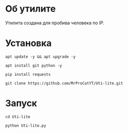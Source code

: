 # Об утилите
Утилита создана для пробива человека по IP.
# Установка
`apt update -y && apt upgrade -y`

`apt install git python -y`

`pip install requests`

`git clone https://github.com/MrProCatYT/Uti-lite.git`
# Запуск
`cd Uti-lite`

`python Uti-lite.py`
